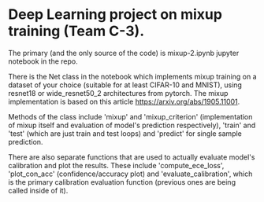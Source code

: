 # Deep Learning project on mixup training (Team C-3).

The primary (and the only source of the code) is mixup-2.ipynb jupyter notebook in the repo.

There is the Net class in the notebook which implements mixup training on a dataset of your choice (suitable for at least CIFAR-10 and MNIST), using resnet18 or wide_resnet50_2 architectures from pytorch. The mixup implementation is based on this article https://arxiv.org/abs/1905.11001.

Methods of the class include 'mixup' and 'mixup_criterion' (implementation of mixup itself and evaluation of model's prediction respectively), 'train' and 'test' (which are just train and test loops) and 'predict' for single sample prediction.

There are also separate functions that are used to actually evaluate model's calibration and plot the results. These include 'compute_ece_loss', 'plot_con_acc' (confidence/accuracy plot) and 'evaluate_calibration', which is the primary calibration evaluation function (previous ones are being called inside of it). 
